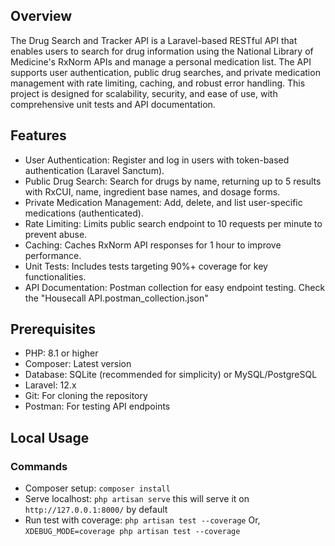 ## Overview

The Drug Search and Tracker API is a Laravel-based RESTful API that enables users to search for drug information using the National Library of Medicine's RxNorm APIs and manage a personal medication list. The API supports user authentication, public drug searches, and private medication management with rate limiting, caching, and robust error handling. This project is designed for scalability, security, and ease of use, with comprehensive unit tests and API documentation.

## Features  
  
- User Authentication: Register and log in users with token-based authentication (Laravel Sanctum).
- Public Drug Search: Search for drugs by name, returning up to 5 results with RxCUI, name, ingredient base names, and dosage forms.
- Private Medication Management: Add, delete, and list user-specific medications (authenticated).
- Rate Limiting: Limits public search endpoint to 10 requests per minute to prevent abuse.
- Caching: Caches RxNorm API responses for 1 hour to improve performance.
- Unit Tests: Includes tests targeting 90%+ coverage for key functionalities.
- API Documentation: Postman collection for easy endpoint testing. Check the "Housecall API.postman_collection.json"
  
## Prerequisites  
  
- PHP: 8.1 or higher
- Composer: Latest version
- Database: SQLite (recommended for simplicity) or MySQL/PostgreSQL
- Laravel: 12.x
- Git: For cloning the repository
- Postman: For testing API endpoints

## Local Usage

### Commands
- Composer setup: `composer install`
- Serve localhost: `php artisan serve` this will serve it on `http://127.0.0.1:8000/` by default
- Run test with coverage: `php artisan test --coverage` Or, `XDEBUG_MODE=coverage php artisan test --coverage`

